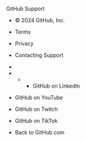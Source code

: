 GitHub Support

  * © 2024 GitHub, Inc.
  * Terms
  * Privacy
  * Contacting Support
  * 

  *   *   * GitHub on LinkedIn
  * GitHub on YouTube
  * GitHub on Twitch
  * GitHub on TikTok
  * Back to GitHub.com


